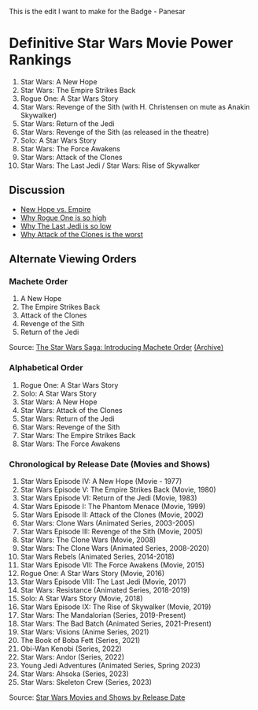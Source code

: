
This is the edit I want to make for the Badge - Panesar

# Definitive Star Wars Movie Power Rankings

1. Star Wars: A New Hope
2. Star Wars: The Empire Strikes Back
3. Rogue One: A Star Wars Story
4. Star Wars: Revenge of the Sith (with H. Christensen on mute as Anakin Skywalker)
4. Star Wars: Return of the Jedi
5. Star Wars: Revenge of the Sith (as released in the theatre)
6. Solo: A Star Wars Story
7. Star Wars: The Force Awakens
8. Star Wars: Attack of the Clones
9. Star Wars: The Last Jedi / Star Wars: Rise of Skywalker


## Discussion
* [New Hope vs. Empire](new_hope_vs_empire.md)
* [Why Rogue One is so high](why_rogue_one_is_so_high.md)
* [Why The Last Jedi is so low](the_last_jedi.md)
* [Why Attack of the Clones is the worst](clones.md)


## Alternate Viewing Orders

### Machete Order

1. A New Hope
2. The Empire Strikes Back
3. Attack of the Clones
4. Revenge of the Sith
5. Return of the Jedi

Source: [The Star Wars Saga: Introducing Machete Order](http://www.nomachetejuggling.com/2011/11/11/the-star-wars-saga-suggested-viewing-order/)  [(Archive)](https://archive.is/FXYBd)

### Alphabetical Order
1. Rogue One: A Star Wars Story
2. Solo: A Star Wars Story
3. Star Wars: A New Hope
4. Star Wars: Attack of the Clones
5. Star Wars: Return of the Jedi
6. Star Wars: Revenge of the Sith
7. Star Wars: The Empire Strikes Back
8. Star Wars: The Force Awakens

### Chronological by Release Date (Movies and Shows)

1. Star Wars Episode IV: A New Hope (Movie - 1977)
2. Star Wars Episode V: The Empire Strikes Back (Movie, 1980)
3. Star Wars Episode VI: Return of the Jedi (Movie, 1983)
4. Star Wars Episode I: The Phantom Menace (Movie, 1999)
5. Star Wars Episode II: Attack of the Clones (Movie, 2002)
6. Star Wars: Clone Wars (Animated Series, 2003-2005)
7. Star Wars Episode III: Revenge of the Sith (Movie, 2005)
8. Star Wars: The Clone Wars (Movie, 2008)
9. Star Wars: The Clone Wars (Animated Series, 2008-2020)
10. Star Wars Rebels (Animated Series, 2014-2018)
11. Star Wars Episode VII: The Force Awakens (Movie, 2015)
12. Rogue One: A Star Wars Story (Movie, 2016)
13. Star Wars Episode VIII: The Last Jedi (Movie, 2017)
14. Star Wars: Resistance (Animated Series, 2018-2019)
15. Solo: A Star Wars Story (Movie, 2018)
16. Star Wars Episode IX: The Rise of Skywalker (Movie, 2019)
17. Star Wars: The Mandalorian (Series, 2019-Present)
18. Star Wars: The Bad Batch (Animated Series, 2021-Present)
19. Star Wars: Visions (Anime Series, 2021)
20. The Book of Boba Fett (Series, 2021)
21. Obi-Wan Kenobi (Series, 2022)
22. Star Wars: Andor (Series, 2022)
23. Young Jedi Adventures (Animated Series, Spring 2023)
24. Star Wars: Ahsoka (Series, 2023)
25. Star Wars: Skeleton Crew (Series, 2023)

Source: [Star Wars Movies and Shows by Release Date](https://www.ign.com/articles/star-wars-movies-tv-shows-chronological-order)
